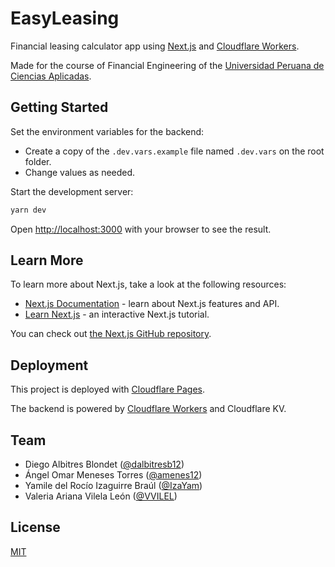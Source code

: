 # EasyLeasing

Financial leasing calculator app using [Next.js](https://nextjs.org/) and [Cloudflare Workers](https://workers.cloudflare.com/).

Made for the course of Financial Engineering of the [Universidad Peruana de Ciencias Aplicadas](https://upc.edu.pe/).

## Getting Started

Set the environment variables for the backend:

- Create a copy of the `.dev.vars.example` file named `.dev.vars` on the root folder.
- Change values as needed.

Start the development server:

```sh
yarn dev
```

Open [http://localhost:3000](http://localhost:3000) with your browser to see the result.

## Learn More

To learn more about Next.js, take a look at the following resources:

- [Next.js Documentation](https://nextjs.org/docs) - learn about Next.js features and API.
- [Learn Next.js](https://nextjs.org/learn) - an interactive Next.js tutorial.

You can check out [the Next.js GitHub repository](https://github.com/vercel/next.js/).

## Deployment

This project is deployed with [Cloudflare Pages](https://pages.cloudflare.com).

The backend is powered by [Cloudflare Workers](https://workers.cloudflare.com/) and Cloudflare KV.

## Team

- Diego Albitres Blondet ([@dalbitresb12](https://github.com/dalbitresb12))
- Ángel Omar Meneses Torres ([@amenes12](https://github.com/amenes12))
- Yamile del Rocío Izaguirre Braúl ([@IzaYam](https://github.com/IzaYam))
- Valeria Ariana Vilela León ([@VVILEL](https://github.com/VVILEL))

## License

[MIT](LICENSE)
